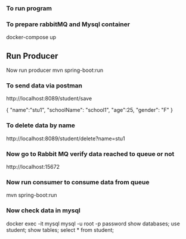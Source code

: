 ### To run program

### To prepare rabbitMQ and Mysql container
docker-compose up 
 
## Run Producer
Now run producer mvn spring-boot:run

### To send data via postman
http://localhost:8089/student/save

{
"name":"stu1",
"schoolName": "school1",
"age":25,
"gender": "F"
}

### To delete data by name
http://localhost:8089/student/delete?name=stu1

### Now go to Rabbit MQ  verify data reached to queue or not
http://localhost:15672

### Now run consumer to consume data from queue
mvn spring-boot:run


### Now check data in mysql
docker exec -it mysql mysql -u root -p
password
show databases;
use student;
show tables;
select * from student;



